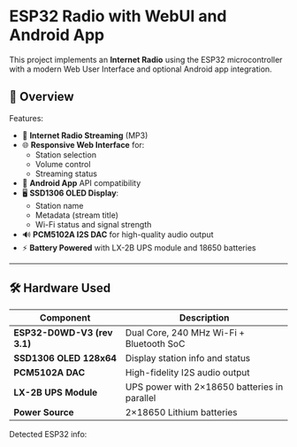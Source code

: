 # ESP32 Radio with WebUI and Android App

This project implements an **Internet Radio** using the ESP32 microcontroller with a modern Web User Interface and optional Android app integration.

## 🚀 Overview

Features:
- 🎵 **Internet Radio Streaming** (MP3)
- 🌐 **Responsive Web Interface** for:
  - Station selection
  - Volume control
  - Streaming status
- 📲 **Android App** API compatibility
- 🖥️ **SSD1306 OLED Display**:
  - Station name
  - Metadata (stream title)
  - Wi-Fi status and signal strength
- 🔊 **PCM5102A I2S DAC** for high-quality audio output
- ⚡ **Battery Powered** with LX-2B UPS module and 18650 batteries

---

## 🛠 Hardware Used

| Component                       | Description                                  |
|---------------------------------|----------------------------------------------|
| **ESP32-D0WD-V3 (rev 3.1)**     | Dual Core, 240 MHz Wi-Fi + Bluetooth SoC    |
| **SSD1306 OLED 128x64**         | Display station info and status             |
| **PCM5102A DAC**                | High-fidelity I2S audio output              |
| **LX-2B UPS Module**            | UPS power with 2×18650 batteries in parallel|
| **Power Source**                | 2×18650 Lithium batteries                   |

Detected ESP32 info:
